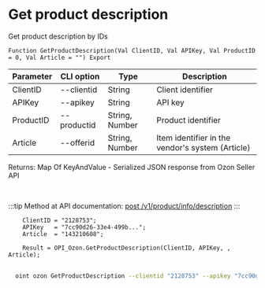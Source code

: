 ﻿---
sidebar_position: 3
---

# Get product description
 Get product description by IDs



`Function GetProductDescription(Val ClientID, Val APIKey, Val ProductID = 0, Val Article = "") Export`

  | Parameter | CLI option | Type | Description |
  |-|-|-|-|
  | ClientID | --clientid | String | Client identifier |
  | APIKey | --apikey | String | API key |
  | ProductID | --productid | String, Number | Product identifier |
  | Article | --offerid | String, Number | Item identifier in the vendor's system (Article) |

  
  Returns:  Map Of KeyAndValue - Serialized JSON response from Ozon Seller API

<br/>

:::tip
Method at API documentation: [post /v1/product/info/description](https://docs.ozon.ru/api/seller/#operation/ProductAPI_GetProductInfoDescription)
:::
<br/>


```bsl title="Code example"
    ClientID = "2128753";
    APIKey   = "7cc90d26-33e4-499b...";
    Article  = "143210608";

    Result = OPI_Ozon.GetProductDescription(ClientID, APIKey, , Article);
```



```sh title="CLI command example"
    
  oint ozon GetProductDescription --clientid "2128753" --apikey "7cc90d26-33e4-499b..." --productid %productid% --offerid %offerid%

```

```json title="Result"

```
